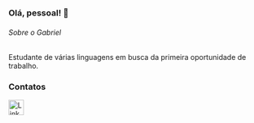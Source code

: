 ### Olá, pessoal! 👋

###### Sobre o Gabriel
Estudante de várias linguagens em busca da primeira oportunidade de trabalho.

### Contatos

[<img src='https://img.shields.io/badge/LinkedIn-0077B5?style=for-the-badge&logo=linkedin&logoColor=white' alt='Linkedin' height='30'>](https://www.linkedin.com/in/gabrielsst/)
